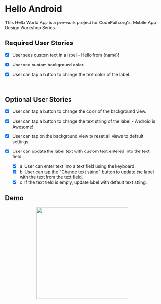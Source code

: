 # Hello Android
This Hello World App is a pre-work project for CodePath.org's, Mobile App Design Workshop Series.



## Required User Stories
- [x] User sees custom text in a label - Hello from {name}!
- [x] User see custom background color.
- [x] User can tap a button to change the text color of the label.
  
  </br>
 

## Optional User Stories
- [x] User can tap a button to change the color of the background view.

- [x] User can tap a button to change the text string of the label - Android is Awesome!

- [x] User can tap on the background view to reset all views to default settings.

- [x] User can update the label text with custom text entered into the text field.
    - [x] a. User can enter text into a text field using the keyboard.
    - [x] b. User can tap the "Change text string" button to update the label with the text from the text field.
    - [x] c. If the text field is empty, update label with default text string.
    
## Demo
<p align="center">
  <img src= demo/HelloAndroid.gif width="300">
</p>
